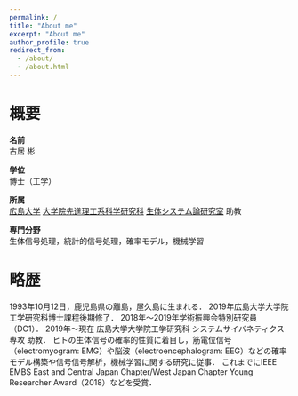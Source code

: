 ```yaml
---
permalink: /
title: "About me"
excerpt: "About me"
author_profile: true
redirect_from: 
  - /about/
  - /about.html
---
```


概要
======

**名前**<br>
古居 彬

**学位**<br>
博士（工学）

**所属**<br>
[広島大学](https://www.hiroshima-u.ac.jp/) [大学院先進理工系科学研究科](https://www.hiroshima-u.ac.jp/adse) [生体システム論研究室](https://bsys.hiroshima-u.ac.jp/) 助教

**専門分野**<br>
生体信号処理，統計的信号処理，確率モデル，機械学習

略歴
======
1993年10月12日，鹿児島県の離島，屋久島に生まれる．
2019年広島大学大学院工学研究科博士課程後期修了．
2018年〜2019年学術振興会特別研究員（DC1）．
2019年〜現在 広島大学大学院工学研究科 システムサイバネティクス専攻 助教．
ヒトの生体信号の確率的性質に着目し，筋電位信号（electromyogram: EMG）や脳波（electroencephalogram: EEG）などの確率モデル構築や信号信号解析，機械学習に関する研究に従事．
これまでにIEEE EMBS East and Central Japan Chapter/West Japan Chapter Young Researcher Award（2018）などを受賞．

